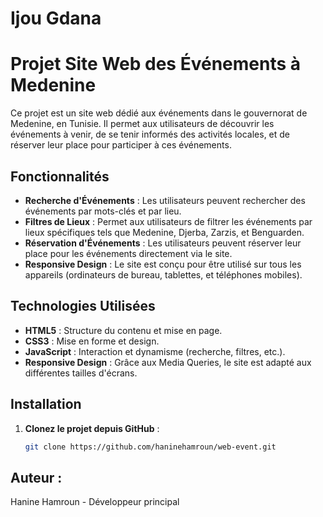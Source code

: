 # Ijou Gdana 
# Projet Site Web des Événements à Medenine
Ce projet est un site web dédié aux événements dans le gouvernorat de Medenine, en Tunisie. Il permet aux utilisateurs de découvrir les événements à venir, de se tenir informés des activités locales, et de réserver leur place pour participer à ces événements.
## Fonctionnalités
- **Recherche d'Événements** : Les utilisateurs peuvent rechercher des événements par mots-clés et par lieu.
- **Filtres de Lieux** : Permet aux utilisateurs de filtrer les événements par lieux spécifiques tels que Medenine, Djerba, Zarzis, et Benguarden.
- **Réservation d'Événements** : Les utilisateurs peuvent réserver leur place pour les événements directement via le site.
- **Responsive Design** : Le site est conçu pour être utilisé sur tous les appareils (ordinateurs de bureau, tablettes, et téléphones mobiles).
## Technologies Utilisées
- **HTML5** : Structure du contenu et mise en page.
- **CSS3** : Mise en forme et design.
- **JavaScript** : Interaction et dynamisme (recherche, filtres, etc.).
- **Responsive Design** : Grâce aux Media Queries, le site est adapté aux différentes tailles d'écrans.

## Installation
1. **Clonez le projet depuis GitHub** :
   ```bash
   git clone https://github.com/haninehamroun/web-event.git
## Auteur :
Hanine Hamroun - Développeur principal
